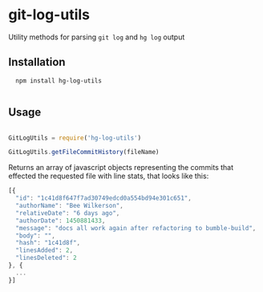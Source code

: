 
# git-log-utils
Utility methods for parsing `git log` and `hg log` output

## Installation
```
  npm install hg-log-utils
  
```
## Usage
```javascript

GitLogUtils = require('hg-log-utils')

GitLogUtils.getFileCommitHistory(fileName)
```
Returns an array of javascript objects representing the commits that effected the requested file
with line stats, that looks like this:
```javascript  
[{
  "id": "1c41d8f647f7ad30749edcd0a554bd94e301c651",
  "authorName": "Bee Wilkerson",
  "relativeDate": "6 days ago",
  "authorDate": 1450881433,
  "message": "docs all work again after refactoring to bumble-build",
  "body": "",
  "hash": "1c41d8f",
  "linesAdded": 2,
  "linesDeleted": 2
}, {
  ...
}]
```

